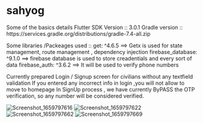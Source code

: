 # sahyog

Some of the basics details
Flutter SDK Version :: 3.0.1
Gradle version :: https\://services.gradle.org/distributions/gradle-7.4-all.zip

Some libraries /Packeages used ::
get: ^4.6.5 ==> Getx is used for state management, route management , dependency injection
firebase_database: ^9.1.0 ==> firebase database is used to store creadentials and every sort of data
firebase_auth: ^3.6.2 ==> It will be used to verify phone numbers

Currently prepared Login / Signup screen for civilians without any textfield validation
If you entered any incorrect info in login ,you will not allow to move to homepage
In SignUp process , we have currently ByPASS the OTP verification, so any number will be considered verified.

![Screenshot_1659797616](https://user-images.githubusercontent.com/110728962/183255250-9c01e0c1-dc0e-48a4-b94b-dd76b82de368.png)
![Screenshot_1659797622](https://user-images.githubusercontent.com/110728962/183255274-e79cef18-014e-4816-8d6b-48dcbcde4530.png)
![Screenshot_1659797662](https://user-images.githubusercontent.com/110728962/183255275-9e958fc0-d0e9-43be-9425-d6518711562b.png)
![Screenshot_1659797669](https://user-images.githubusercontent.com/110728962/183255276-42b2873d-a0d7-4b2b-a7c1-c3d8434af0dd.png)

